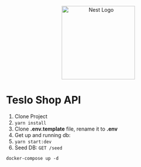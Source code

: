 <p align="center">
  <a href="http://nestjs.com/" target="blank"><img src="https://nestjs.com/img/logo-small.svg" width="200" alt="Nest Logo" /></a>
</p>

# Teslo Shop API

1. Clone Project
2. `yarn install`
3. Clone **.env.template** file, rename it to **.env**
4. Get up and running db:
5. `yarn start:dev`
6. Seed DB: `GET /seed`

```
docker-compose up -d
```
